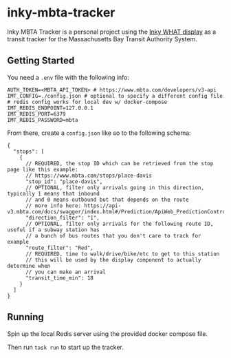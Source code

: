 # inky-mbta-tracker

Inky MBTA Tracker is a personal project using the [Inky WHAT display](https://shop.pimoroni.com/products/inky-what?variant=21214020436051)
as a transit tracker for the Massachusetts Bay Transit Authority System.

## Getting Started
You need a `.env` file with the following info:
```shell
AUTH_TOKEN=<MBTA_API_TOKEN> # https://www.mbta.com/developers/v3-api
IMT_CONFIG=./config.json # optional to specify a different config file
# redis config works for local dev w/ docker-compose
IMT_REDIS_ENDPOINT=127.0.0.1
IMT_REDIS_PORT=6379
IMT_REDIS_PASSWORD=mbta
```

From there, create a `config.json` like so to the following schema:
```json5
{
  "stops": [
    {
      // REQUIRED, the stop ID which can be retrieved from the stop page like this example:
      // https://www.mbta.com/stops/place-davis
      "stop_id": "place-davis",
      // OPTIONAL, filter only arrivals going in this direction, typically 1 means that inbound
      // and 0 means outbound but that depends on the route
      // more info here: https://api-v3.mbta.com/docs/swagger/index.html#/Prediction/ApiWeb_PredictionController_index
      "direction_filter": "1",
      // OPTIONAL, filter only arrivals for the following route ID, useful if a subway station has
      // a bunch of bus routes that you don't care to track for example
      "route_filter": "Red",
      // REQUIRED, time to walk/drive/bike/etc to get to this station
      // this will be used by the display component to actually determine when
      // you can make an arrival
      "transit_time_min": 18
    }
  ]
}
```

## Running

Spin up the local Redis server using the provided docker compose file.

Then run `task run` to start up the tracker.